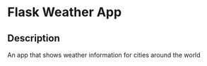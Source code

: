 # Flask Weather App

## Description

An app that shows weather information for cities around the world